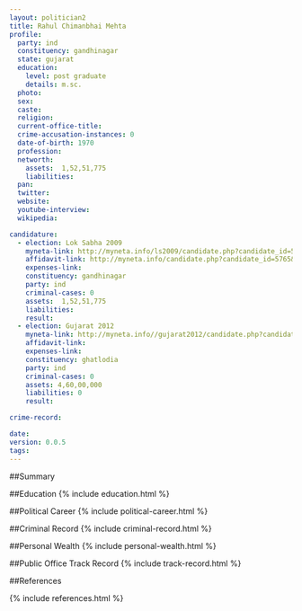 ```yaml
---
layout: politician2
title: Rahul Chimanbhai Mehta
profile: 
  party: ind
  constituency: gandhinagar
  state: gujarat
  education: 
    level: post graduate
    details: m.sc.
  photo: 
  sex: 
  caste: 
  religion: 
  current-office-title: 
  crime-accusation-instances: 0
  date-of-birth: 1970
  profession: 
  networth: 
    assets:  1,52,51,775
    liabilities: 
  pan: 
  twitter: 
  website: 
  youtube-interview: 
  wikipedia: 

candidature: 
  - election: Lok Sabha 2009
    myneta-link: http://myneta.info/ls2009/candidate.php?candidate_id=5765
    affidavit-link: http://myneta.info/candidate.php?candidate_id=5765&scan=original
    expenses-link: 
    constituency: gandhinagar 
    party: ind
    criminal-cases: 0
    assets:  1,52,51,775
    liabilities: 
    result:  
  - election: Gujarat 2012
    myneta-link: http://myneta.info//gujarat2012/candidate.php?candidate_id=2183
    affidavit-link: 
    expenses-link: 
    constituency: ghatlodia 
    party: ind
    criminal-cases: 0
    assets: 4,60,00,000
    liabilities: 0
    result:  

crime-record: 

date: 
version: 0.0.5
tags: 
---
```

##Summary


##Education
{% include education.html %}


##Political Career
{% include political-career.html %}


##Criminal Record
{% include criminal-record.html %}


##Personal Wealth
{% include personal-wealth.html %}


##Public Office Track Record
{% include track-record.html %}


##References


{% include references.html %}